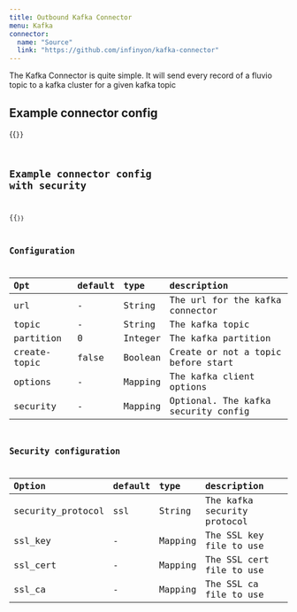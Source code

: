 ```yaml
---
title: Outbound Kafka Connector
menu: Kafka
connector:
  name: "Source"
  link: "https://github.com/infinyon/kafka-connector"
---
```


The Kafka Connector is quite simple. It will send every record of a fluvio topic to a kafka cluster for a given kafka topic

## Example connector config

{{<code file="embeds/connectors/outbound-examples/outbound-kafka.yaml" lang="yaml" copy=true >}}

## Example connector config with security

{{<code file="embeds/connectors/outbound-examples/outbound-kafka-ssl.yaml" lang="yaml" copy=true >}}


## Configuration

| Opt            | default               | type     | description                            |
| :---           | :---                  | :---     | :----                                  |
| url            | -                     | String   | The url for the kafka connector        |
| topic          | -                     | String   | The kafka topic                        |
| partition      | 0                     | Integer  | The kafka partition                    |
| create-topic   | false                 | Boolean  | Create or not a topic before start     |
| options        | -                     | Mapping  | The kafka client options               |
| security       | -                     | Mapping  | Optional. The kafka security config    |

## Security configuration
| Option               | default  | type     | description                            |
| :---                 | :---     | :---     | :----                                  |
| security_protocol    | ssl      | String   | The kafka security protocol            |
| ssl_key              | -        | Mapping  | The SSL key file to use                |
| ssl_cert             | -        | Mapping  | The SSL cert file to use               |
| ssl_ca               | -        | Mapping  | The SSL ca file to use                 |
